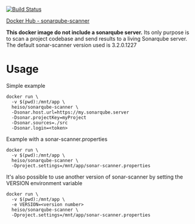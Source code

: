 [![Build Status](https://travis-ci.org/heiso/sonarqube-scanner.svg?branch=master)](https://travis-ci.org/heiso/sonarqube-scanner)

[Docker Hub - sonarqube-scanner](https://hub.docker.com/r/heiso/sonarqube-scanner)

**This docker image do not include a sonarqube server.**
Its only purpose is to scan a project codebase and send results to a living Sonarqube server.
The default sonar-scanner version used is 3.2.0.1227

# Usage
Simple example
```
docker run \
  -v $(pwd):/mnt/app \
  heiso/sonarqube-scanner \
  -Dsonar.host.url=https://my.sonarqube.server
  -Dsonar.projectKey=myProject
  -Dsonar.sources=./src
  -Dsonar.login=<token>
```

Example with a sonar-scanner.properties
```
docker run \
  -v $(pwd):/mnt/app \
  heiso/sonarqube-scanner \
  -Dproject.settings=/mnt/app/sonar-scanner.properties
```

It's also possible to use another version of sonar-scanner by setting the VERSION environment variable
```
docker run \
  -v $(pwd):/mnt/app \
  -e VERSION=<version number>
  heiso/sonarqube-scanner \
  -Dproject.settings=/mnt/app/sonar-scanner.properties
```
